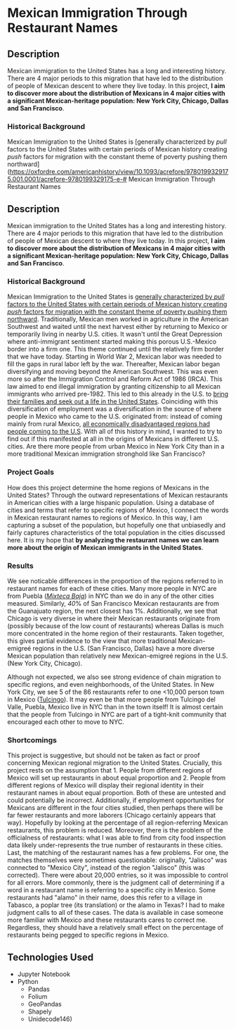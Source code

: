 # Mexican Immigration Through Restaurant Names

## Description
Mexican immigration to the United States has a long and interesting history. There are 4 major periods to this migration that have led to the distribution of people of Mexican descent to where they live today. In this project, **I aim to discover more about the distribution of Mexicans in 4 major cities with a significant Mexican-heritage population: New York City, Chicago, Dallas and San Francisco**. 

### Historical Background
Mexican Immigration to the United States is [generally characterized by _pull_ factors to the United States with certain periods of Mexican history creating _push_ factors for migration with the constant theme of poverty pushing them northward](https://oxfordre.com/americanhistory/view/10.1093/acrefore/9780199329175.001.0001/acrefore-9780199329175-e-# Mexican Immigration Through Restaurant Names

## Description
Mexican immigration to the United States has a long and interesting history. There are 4 major periods to this migration that have led to the distribution of people of Mexican descent to where they live today. In this project, **I aim to discover more about the distribution of Mexicans in 4 major cities with a significant Mexican-heritage population: New York City, Chicago, Dallas and San Francisco**. 

### Historical Background
Mexican Immigration to the United States is [generally characterized by _pull_ factors to the United States with certain periods of Mexican history creating _push_ factors for migration with the constant theme of poverty pushing them northward](https://oxfordre.com/americanhistory/view/10.1093/acrefore/9780199329175.001.0001/acrefore-9780199329175-e-146). Traditionally, Mexican men worked in agriculture in the American Southwest and waited until the next harvest either by returning to Mexico or temporarily living in nearby U.S. cities. It wasn't until the Great Depression where anti-immigrant sentiment started making this porous U.S.-Mexico border into a firm one. This theme continued until the relatively firm border that we have today. Starting in World War 2, Mexican labor was needed to fill the gaps in rural labor left by the war. Thereafter, Mexican labor began diversifying and moving beyond the American Southwest. This was even more so after the Immigration Control and Reform Act of 1986 (IRCA). This law aimed to end illegal immigration by granting citizenship to all Mexican immigrants who arrived pre-1982. This led to this already in the U.S. to [bring their families and seek out a life in the United States](https://oxfordre.com/americanhistory/view/10.1093/acrefore/9780199329175.001.0001/acrefore-9780199329175-e-146). Coinciding with this diversification of employment was a diversification in the source of where people in Mexico who came to the U.S. originated from: instead of coming mainly from rural Mexico, [all economically disadvantaged regions had people coming to the U.S](https://oxfordre.com/americanhistory/view/10.1093/acrefore/9780199329175.001.0001/acrefore-9780199329175-e-146). With all of this history in mind, I wanted to try to find out if this manifested at all in the origins of Mexicans in different U.S. cities. Are there more people from urban Mexico in New York City than in a more traditional Mexican immigration stronghold like San Francisco?

### Project Goals
How does this project determine the home regions of Mexicans in the United States? Through the outward representations of Mexican restaurants in American cities with a large hispanic population. Using a database of cities and terms that refer to specific regions of Mexico, I connect the words in Mexican restaurant names to regions of Mexico. In this way, I am capturing a subset of the population, but hopefully one that unbiasedly and fairly captures characteristics of the total population in the cities discussed here. It is my hope that **by analyzing the restaurant names we can learn more about the origin of Mexican immigrants in the United States**.

### Results
We see noticable differences in the proportion of the regions referred to in restaurant names for each of these cities. Many more people in NYC are from Puebla ([_Mixteca Baja_](https://en.wikipedia.org/wiki/La_Mixteca)) in NYC than we do in any of the other cities measured. Similarly, _40_% of San Francisco Mexican restaurants are from the Guanajuato region, the next closest has 1%. Additionally, we see that Chicago is very diverse in where their Mexican restaurants originate from (possibly because of the low count of restaurants) whereas Dallas is much more concentrated in the home region of their restaurants. Taken together, this gives partial evidence to the view that more traditional Mexican-emigreé regions in the U.S. (San Francisco, Dallas) have a more diverse Mexican population than relatively new Mexican-emigreé regions in the U.S. (New York City, Chicago). 

Although not expected, we also see strong evidence of chain migration to specific regions, and even neighborhoods, of the United States. In New York City, we see 5 of the 86 restaurants refer to one <10,000 person town in Mexico ([Tulcingo](https://es.wikipedia.org/wiki/Municipio_de_Tulcingo)). It may even be that more people from Tulcingo del Valle, Puebla, Mexico live in NYC than in the town itself! It is almost certain that the people from Tulcingo in NYC are part of a tight-knit community that encouraged each other to move to NYC. 

### Shortcomings
This project is suggestive, but should not be taken as fact or proof concerning Mexican regional migration to the United States. Crucially, this project rests on the assumption that 1. People from different regions of Mexico will set up restaurants in about equal proportion and 2. People from different regions of Mexico will display their regional identity in their restaurant names in about equal proportion. Both of these are untested and could potentially be incorrect. Additionally, if employment opportunities for Mexicans are different in the four cities studied, then perhaps there will be far fewer restaurants and more laborers (Chicago certainly appears that way). Hopefully by looking at the percentage of all region-referring Mexican restaurants, this problem is reduced. Moreover, there is the problem of the officialness of restaurants: what I was able to find from city food inspection data likely under-represents the true number of restaurants in these cities. Last, the matching of the restaurant names has a few problems. For one, the matches themselves were sometimes questionable: originally, "Jalisco" was connected to "Mexico City", instead of the region "Jalisco" (this was corrected). There were about 20,000 entries, so it was impossible to control for all errors. More commonly, there is the judgment call of determining if a word in a restaurant name is referring to a specific city in Mexico. Some restaurants had "alamo" in their name, does this refer to a village in Tabasco, a poplar tree (its translation) or the alamo in Texas? I had to make judgment calls to all of these cases. The data is available in case someone more familiar with Mexico and these restaurants cares to correct me. Regardless, they should have a relatively small effect on the percentage of restaurants being pegged to specific regions in Mexico. 

## Technologies Used
- Jupyter Notebook
- Python
    - Pandas
    - Folium
    - GeoPandas
    - Shapely
    - Unidecode146)
